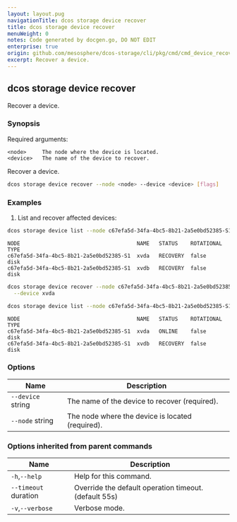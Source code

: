 ```yaml
---
layout: layout.pug
navigationTitle: dcos storage device recover
title: dcos storage device recover
menuWeight: 0
notes: Code generated by docgen.go, DO NOT EDIT
enterprise: true
origin: github.com/mesosphere/dcos-storage/cli/pkg/cmd/cmd_device_recover.go
excerpt: Recover a device.
---
```


## dcos storage device recover

Recover a device.

### Synopsis

Required arguments:

    <node>     The node where the device is located.
    <device>   The name of the device to recover.

Recover a device.

```bash
dcos storage device recover --node <node> --device <device> [flags]
```

### Examples

1. List and recover affected devices:

```bash
dcos storage device list --node c67efa5d-34fa-4bc5-8b21-2a5e0bd52385-S1
```
```
NODE                                     NAME   STATUS    ROTATIONAL  TYPE
c67efa5d-34fa-4bc5-8b21-2a5e0bd52385-S1  xvda   RECOVERY  false       disk
c67efa5d-34fa-4bc5-8b21-2a5e0bd52385-S1  xvdb   RECOVERY  false       disk
```
```bash
dcos storage device recover --node c67efa5d-34fa-4bc5-8b21-2a5e0bd52385-S1 \
  --device xvda

dcos storage device list --node c67efa5d-34fa-4bc5-8b21-2a5e0bd52385-S1
```
```
NODE                                     NAME   STATUS    ROTATIONAL  TYPE
c67efa5d-34fa-4bc5-8b21-2a5e0bd52385-S1  xvda   ONLINE    false       disk
c67efa5d-34fa-4bc5-8b21-2a5e0bd52385-S1  xvdb   RECOVERY  false       disk
```

### Options

Name | Description
--- | ---
`--device` string | The name of the device to recover (required).
`--node` string | The node where the device is located (required).

### Options inherited from parent commands

Name | Description
--- | ---
`-h`,`--help` | Help for this command.
`--timeout` duration | Override the default operation timeout. (default 55s)
`-v`,`--verbose` | Verbose mode.

